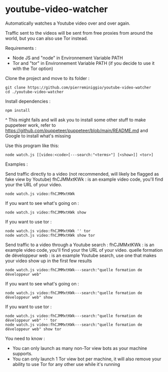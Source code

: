 # youtube-video-watcher
Automatically watches a Youtube video over and over again.

Traffic sent to the videos will be sent from free proxies from around the world, but you can also use Tor instead.

Requirements :
- Node JS and "node" in Environnement Variable PATH
- Tor and "tor" in Environnement Variable PATH (if you decide to use it with the Tor option)

Clone the project and move to its folder :
```
git clone https://github.com/pierreminiggio/youtube-video-watcher
cd ./youtube-video-watcher
```

Install dependencies :
```
npm install
```
^ This might fails and will ask you to install some other stuff to make puppeteer work, refer to https://github.com/puppeteer/puppeteer/blob/main/README.md and Google to install what's missing

Use this program like this:
```
node watch.js [[video:<code>[---search:"<terms>"] [<show>]] <tor>]
```

Examples :

Send traffic directly to a video (not recommended, will likely be flagged as fake view by Youtube)
fhCJMMxtKWk : is an example video code, you'll find your the URL of your video.
```
node watch.js video:fhCJMMxtKWk
```
If you want to see what's going on :
```
node watch.js video:fhCJMMxtKWk show
```
If you want to use tor :
```
node watch.js video:fhCJMMxtKWk '' tor
node watch.js video:fhCJMMxtKWk show tor
```

Send traffic to a video through a Youtube search :
fhCJMMxtKWk : is an example video code, you'll find your the URL of your video.
quelle formation de développeur web : is an example Youtube search, use one that makes your video show up in the first few results
```
node watch.js video:fhCJMMxtKWk---search:"quelle formation de développeur web"
```
If you want to see what's going on :
```
node watch.js video:fhCJMMxtKWk---search:"quelle formation de développeur web" show
```
If you want to use tor :
```
node watch.js video:fhCJMMxtKWk---search:"quelle formation de développeur web" '' tor
node watch.js video:fhCJMMxtKWk---search:"quelle formation de développeur web" show tor
```

You need to know :
- You can only launch as many non-Tor view bots as your machine supports.
- You can only launch 1 Tor view bot per machine, it will also remove your ability to use Tor for any other use while it's running
